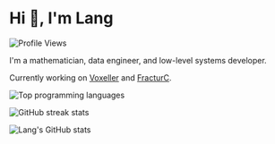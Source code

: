 # Hi 👋, I'm Lang

![Profile Views](https://komarev.com/ghpvc/?username=langliuucsb&label=Profile%20views&color=0e75b6&style=flat)

I'm a mathematician,
data engineer, and
low-level systems developer.

Currently working on [Voxeller](https://github.com/LangLiuUCSB/Voxeller) and [FracturC](https://github.com/LangLiuUCSB/FracturC).

![Top programming languages](https://github-readme-stats.vercel.app/api/top-langs/?username=langliuucsb&layout=compact&theme=highcontrast)

![GitHub streak stats](https://github-readme-streak-stats.herokuapp.com/?user=langliuucsb&theme=highcontrast)

![Lang's GitHub stats](https://github-readme-stats.vercel.app/api?username=langliuucsb&show_icons=true&theme=highcontrast)
